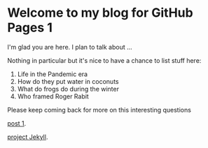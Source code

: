 # Welcome to my blog for GitHub Pages 1

I'm glad you are here. I plan to talk about ...

Nothing in particular but it's nice to have a chance to list stuff here:
1. Life in the Pandemic era
1. How do they put water in coconuts
1. What do frogs do during the winter
1. Who framed Roger Rabit

Please keep coming back for more on this interesting questions

[post 1](https://jfuentes66.github.io/_posts/post1.md).

[project Jekyll](https://jfuentes66.github.io/github-pages-with-jekyll).


